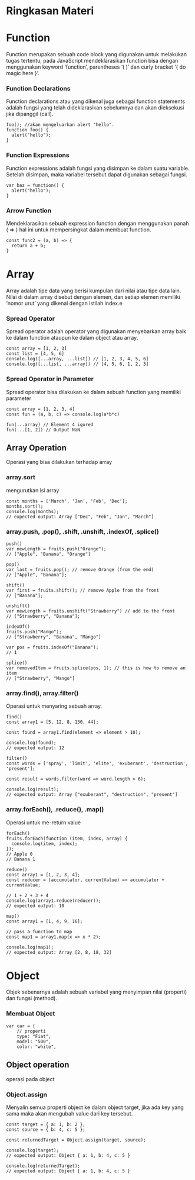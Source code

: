 # Ringkasan Materi

# Function

Function merupakan sebuah code block yang digunakan untuk melakukan tugas tertentu, pada JavaScript mendeklarasikan function bisa dengan menggunakan keyword ‘function’, parentheses ‘( )’ dan curly bracket ‘{ do magic here }’.

### Function Declarations
Function declarations atau yang dikenal juga sebagai function statements adalah fungsi yang telah dideklarasikan sebelumnya dan akan dieksekusi jika dipanggil (call).

```
foo(); //akan mengeluarkan alert "hello".
function foo() {
  alert("hello");
}
```

### Function Expressions
Function expressions adalah fungsi yang disimpan ke dalam suatu variable. Setelah disimpan, maka variabel tersebut dapat digunakan sebagai fungsi.

```
var baz = function() {
  alert("hello");
}
```

### Arrow Function
Mendeklarasikan sebuah expression function dengan menggunakan panah ( => ) hal ini untuk mempersingkat dalam membuat function.

```
const func2 = (a, b) => {
  return a + b;
}
```


# Array

Array adalah tipe data yang berisi kumpulan dari nilai atau tipe data lain. Nilai di dalam array disebut dengan elemen, dan setiap elemen memiliki ‘nomor urut’ yang dikenal dengan istilah index.e

### Spread Operator

Spread operator adalah operator yang digunakan menyebarkan array baik ke dalam function ataupun ke dalam object atau array.

```
const array = [1, 2, 3]
const list = [4, 5, 6]
console.log([...array, ...list]) // [1, 2, 3, 4, 5, 6]
console.log([...list, ...array]) // [4, 5, 6, 1, 2, 3]
```

### Spread Operator in Parameter

Spread operator bisa dilakukan ke dalam sebuah function yang memiliki parameter

```
const array = [1, 2, 3, 4]
const fun = (a, b, c) => console.log(a*b*c)

fun(...array) // Element 4 igored
fun(...[1, 2]) // Output NaN
```

## Array Operation

Operasi yang bisa dilakukan terhadap array

### array.sort

mengurutkan isi array

```
const months = ['March', 'Jan', 'Feb', 'Dec'];
months.sort();
console.log(months);
// expected output: Array ["Dec", "Feb", "Jan", "March"]
```

### array.push, .pop(), .shift, .unshift, .indexOf, .splice()

```
push()
var newLength = fruits.push("Orange");
// ["Apple", "Banana", "Orange"]

pop()
var last = fruits.pop(); // remove Orange (from the end)
// ["Apple", "Banana"];

shift()
var first = fruits.shift(); // remove Apple from the front
// ["Banana"];

unshift()
var newLength = fruits.unshift("Strawberry") // add to the front
// ["Strawberry", "Banana"];

indexOf()
fruits.push("Mango");
// ["Strawberry", "Banana", "Mango"]

var pos = fruits.indexOf("Banana");
// 1

splice()
var removedItem = fruits.splice(pos, 1); // this is how to remove an item
// ["Strawberry", "Mango"]
```

### array.find(), array.filter()

Operasi untuk menyaring sebuah array.

```
find()
const array1 = [5, 12, 8, 130, 44];

const found = array1.find(element => element > 10);

console.log(found);
// expected output: 12

filter()
const words = ['spray', 'limit', 'elite', 'exuberant', 'destruction', 'present'];

const result = words.filter(word => word.length > 6);

console.log(result);
// expected output: Array ["exuberant", "destruction", "present"]
```

### array.forEach(), .reduce(), .map()

Operasi untuk me-return value

```
forEach()
fruits.forEach(function (item, index, array) {
  console.log(item, index);
});
// Apple 0
// Banana 1

reduce()
const array1 = [1, 2, 3, 4];
const reducer = (accumulator, currentValue) => accumulator + currentValue;

// 1 + 2 + 3 + 4
console.log(array1.reduce(reducer));
// expected output: 10

map()
const array1 = [1, 4, 9, 16];

// pass a function to map
const map1 = array1.map(x => x * 2);

console.log(map1);
// expected output: Array [2, 8, 18, 32]
```

# Object

Objek sebenarnya adalah sebuah variabel yang menyimpan nilai (properti) dan fungsi (method).

### Membuat Object

```
var car = {
    // properti
    type: "Fiat", 
    model: "500", 
    color: "white",
 ```
 
 ## Object operation
 
 operasi pada object
 
 ### Object.assign
 
 Menyalin semua properti object ke dalam object target, jika ada key yang sama maka akan mengubah value dari key tersebut.

```
const target = { a: 1, b: 2 };
const source = { b: 4, c: 5 };

const returnedTarget = Object.assign(target, source);

console.log(target);
// expected output: Object { a: 1, b: 4, c: 5 }

console.log(returnedTarget);
// expected output: Object { a: 1, b: 4, c: 5 }
 ```
